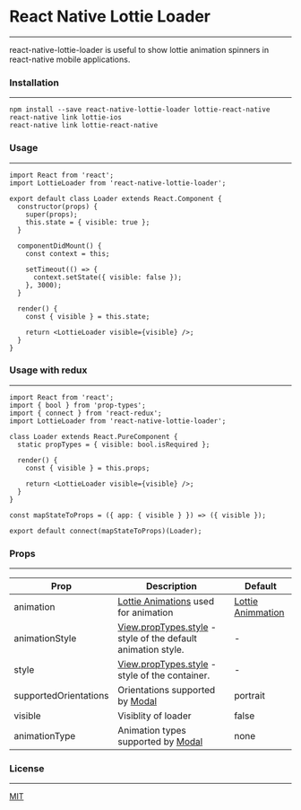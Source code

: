 # React Native Lottie Loader
----

react-native-lottie-loader is useful to show lottie animation spinners in react-native mobile applications.

### Installation
----
```
npm install --save react-native-lottie-loader lottie-react-native
react-native link lottie-ios
react-native link lottie-react-native
```

### Usage
----

```
import React from 'react';
import LottieLoader from 'react-native-lottie-loader';

export default class Loader extends React.Component {
  constructor(props) {
    super(props);
    this.state = { visible: true };
  }

  componentDidMount() {
    const context = this;

    setTimeout(() => {
      context.setState({ visible: false });
    }, 3000);
  }

  render() {
    const { visible } = this.state;

    return <LottieLoader visible={visible} />;
  }
}
```

### Usage with redux
----

```
import React from 'react';
import { bool } from 'prop-types';
import { connect } from 'react-redux';
import LottieLoader from 'react-native-lottie-loader';

class Loader extends React.PureComponent {
  static propTypes = { visible: bool.isRequired };

  render() {
    const { visible } = this.props;

    return <LottieLoader visible={visible} />;
  }
}

const mapStateToProps = ({ app: { visible } }) => ({ visible });

export default connect(mapStateToProps)(Loader);

```


### Props
----
| Prop  | Description | Default |   
| ------------- | ------------- | ------------- |
| animation  | [Lottie Animations](https://lottiefiles.com) used for animation  | [Lottie Animmation](https://www.lottiefiles.com/1240-car2go-global-loading-animation)  |
| animationStyle  | [View.propTypes.style](https://facebook.github.io/react-native/docs/view.html#style) - style of the default animation style.  | -  |
| style  | [View.propTypes.style](https://facebook.github.io/react-native/docs/view.html#style) - style of the container.  | -  |
| supportedOrientations  | Orientations supported by [Modal](https://facebook.github.io/react-native/docs/modal) | portrait  |
| visible  | Visiblity of loader | false  |
| animationType  | Animation types supported by [Modal](https://facebook.github.io/react-native/docs/modal) | none  |


### License
----

[MIT](https://github.com/imbudhiraja/react-native-lottie-loader/blob/master/LICENSE)

